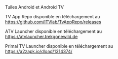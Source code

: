 Tuiles Android et Android TV

TV App Repo disponible en téléchargement au https://github.com/ITVlab/TvAppRepo/releases

ATV Launcher disponible en téléchargement au https://atvlauncher.trekgonewild.de

Primal TV Launcher disponible en téléchargement au https://a2zapk.io/dload/1314374/





